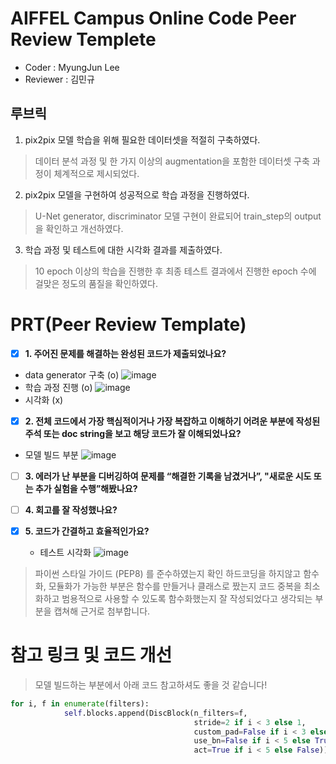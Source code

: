 # AIFFEL Campus Online Code Peer Review Templete
- Coder : MyungJun Lee
- Reviewer : 김민규


## 루브릭


1. pix2pix 모델 학습을 위해 필요한 데이터셋을 적절히 구축하였다.
> 데이터 분석 과정 및 한 가지 이상의 augmentation을 포함한 데이터셋 구축 과정이 체계적으로 제시되었다.
2. pix2pix 모델을 구현하여 성공적으로 학습 과정을 진행하였다.
> U-Net generator, discriminator 모델 구현이 완료되어 train_step의 output을 확인하고 개선하였다.
3. 학습 과정 및 테스트에 대한 시각화 결과를 제출하였다.
> 10 epoch 이상의 학습을 진행한 후 최종 테스트 결과에서 진행한 epoch 수에 걸맞은 정도의 품질을 확인하였다.


# PRT(Peer Review Template)


- [x]  **1. 주어진 문제를 해결하는 완성된 코드가 제출되었나요?**
  - data generator 구축 (o)
    ![image](https://github.com/Chancecatch1/aiffel_quest_mj/assets/68997408/78f8406b-5268-4b89-ab11-4fd2f769d90c)
  - 학습 과정 진행 (o)
    ![image](https://github.com/Chancecatch1/aiffel_quest_mj/assets/68997408/827b81a1-5837-4215-bd5b-00b724df08da)
  - 시각화 (x)
                 
- [x]  **2. 전체 코드에서 가장 핵심적이거나 가장 복잡하고 이해하기 어려운 부분에 작성된 주석 또는 doc string을 보고 해당 코드가 잘 이해되었나요?**
  - 모델 빌드 부분
    ![image](https://github.com/Chancecatch1/aiffel_quest_mj/assets/68997408/f4c33f01-5f84-43fe-8a64-3c1a34599a5b)

      
- [ ] **3. 에러가 난 부분을 디버깅하여 문제를 “해결한 기록을 남겼거나”, "새로운 시도 또는 추가 실험을 수행”해봤나요?**



- [ ] **4. 회고를 잘 작성했나요?**


- [x] **5. 코드가 간결하고 효율적인가요?**
  - 테스트 시각화
    ![image](https://github.com/Chancecatch1/aiffel_quest_mj/assets/68997408/f59d6813-bb0c-4498-b317-ed3a63518b6c)

> 파이썬 스타일 가이드 (PEP8) 를 준수하였는지 확인
> 하드코딩을 하지않고 함수화, 모듈화가 가능한 부분은 함수를 만들거나 클래스로 짰는지
> 코드 중복을 최소화하고 범용적으로 사용할 수 있도록 함수화했는지
> 잘 작성되었다고 생각되는 부분을 캡쳐해 근거로 첨부합니다.

  
# 참고 링크 및 코드 개선
> 모델 빌드하는 부분에서 아래 코드 참고하셔도 좋을 것 같습니다!
```python
for i, f in enumerate(filters):
            self.blocks.append(DiscBlock(n_filters=f,
                                         stride=2 if i < 3 else 1, 
                                         custom_pad=False if i < 3 else True, 
                                         use_bn=False if i < 5 else True, 
                                         act=True if i < 5 else False))
```
